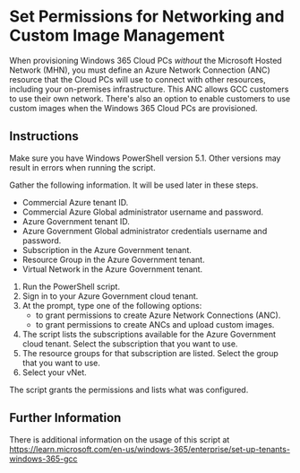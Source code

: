 # Set Permissions for Networking and Custom Image Management

When provisioning Windows 365 Cloud PCs *without* the Microsoft Hosted Network (MHN), you must define an Azure Network Connection (ANC) resource that the Cloud PCs will use to connect with other resources, including your on-premises infrastructure. This ANC allows GCC customers to use their own network. There's also an option to enable customers to use custom images when the Windows 365 Cloud PCs are provisioned.

## Instructions

Make sure you have Windows PowerShell version 5.1. Other versions may result in errors when running the script.

Gather the following information. It will be used later in these steps.
- Commercial Azure tenant ID.
- Commercial Azure Global administrator username and password.
- Azure Government tenant ID.
- Azure Government Global administrator credentials username and password.
- Subscription in the Azure Government tenant.
- Resource Group in the Azure Government tenant.
- Virtual Network in the Azure Government tenant.

1. Run the PowerShell script. 
2. Sign in to your Azure Government cloud tenant.
3. At the prompt, type one of the following options:
    - to grant permissions to create Azure Network Connections (ANC).
    - to grant permissions to create ANCs and upload custom images.
4. The script lists the subscriptions available for the Azure Government cloud tenant. Select the subscription that you want to use.
5. The resource groups for that subscription are listed. Select the group that you want to use.
6. Select your vNet.

The script grants the permissions and lists what was configured.

## Further Information
There is additional information on the usage of this script at https://learn.microsoft.com/en-us/windows-365/enterprise/set-up-tenants-windows-365-gcc